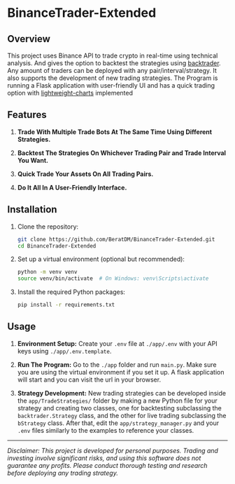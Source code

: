 # BinanceTrader-Extended

## Overview

This project uses Binance API to trade crypto in real-time using technical analysis. And gives the option to backtest the strategies using [backtrader](https://github.com/mementum/backtrader). Any amount of traders can be deployed with any pair/interval/strategy. It also supports the development of new trading strategies.
The Program is running a Flask application with user-friendly UI and has a quick trading option with [lightweight-charts](https://www.tradingview.com/lightweight-charts/) implemented

## Features

1. **Trade With Multiple Trade Bots At The Same Time Using Different Strategies.**

2. **Backtest The Strategies On Whichever Trading Pair and Trade Interval You Want.**

3. **Quick Trade Your Assets On All Trading Pairs.**

4. **Do It All In A User-Friendly Interface.**

## Installation

1. Clone the repository:

   ```bash
   git clone https://github.com/BeratDM/BinanceTrader-Extended.git
   cd BinanceTrader-Extended
   ```

2. Set up a virtual environment (optional but recommended):

   ```bash
   python -m venv venv
   source venv/bin/activate  # On Windows: venv\Scripts\activate
   ```

3. Install the required Python packages:

   ```bash
   pip install -r requirements.txt
   ```

## Usage

1. **Environment Setup:** Create your `.env` file at `./app/.env` with your API keys using `./app/.env.template`.

2. **Run The Program:** Go to the `./app` folder and run `main.py`. Make sure you are using the virtual environment if you set it up. A flask application will start and you can visit the url in your browser.

3. **Strategy Development:** New trading strategies can be developed inside the `app/TradeStrategies/` folder by making a new Python file for your strategy and creating two classes, one for backtesting subclassing the `backtrader.Strategy` class, and the other for live trading subclassing the `bStrategy` class. After that, edit the `app/strategy_manager.py` and your `.env` files similarly to the examples to reference your classes.

---

*Disclaimer: This project is developed for personal purposes. Trading and investing involve significant risks, and using this software does not guarantee any profits. Please conduct thorough testing and research before deploying any trading strategy.*
